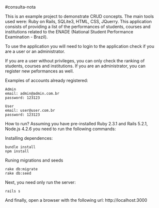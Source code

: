 #consulta-nota

This is an example project to demonstrate CRUD concepts. The main tools used were: Ruby on Rails, SQLite3, HTML, CSS, JQuerry. This application consists of providing a list of the performances of students, courses and institutions related to the ENADE (National Student Performance Examination - Brazil).

To use the application you will need to login to the application check if you are a user or an administrator.

If you are a user without privileges, you can only check the ranking of students, courses and institutions. If you are an administrator, you can register new peformances as well.

Examples of accounts already registered:

	Admin
	email: admin@admin.com.br
	password: 123123

	User
	email: user@user.com.br
	password: 123123

How to run?
Assuming you have pre-installed Ruby 2.3.1 and Rails 5.2.1, Node.js 4.2.6 you need to run the following commands:

Installing dependences:

	bundle install
	npm install

Runing migrations and seeds

	rake db:migrate
	rake db:seed

Next, you need only run the server:

	rails s

And finally, open a browser with the following url:
http://localhost:3000
